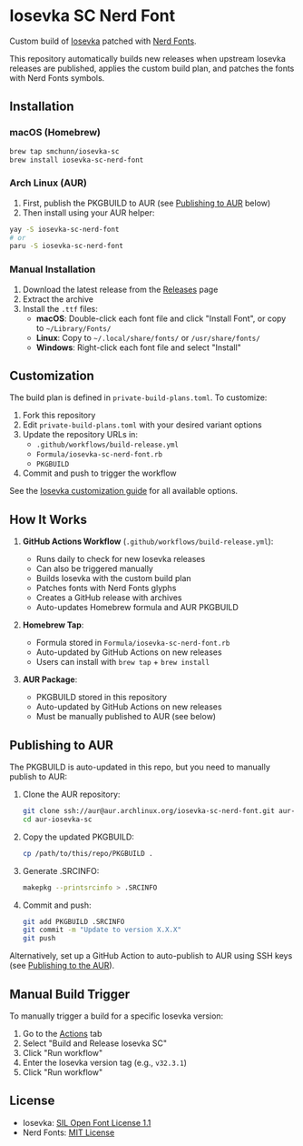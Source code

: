 # Iosevka SC Nerd Font

Custom build of [Iosevka](https://github.com/be5invis/Iosevka) patched with [Nerd Fonts](https://github.com/ryanoasis/nerd-fonts).

This repository automatically builds new releases when upstream Iosevka releases are published, applies the custom build plan, and patches the fonts with Nerd Fonts symbols.

## Installation

### macOS (Homebrew)

```bash
brew tap smchunn/iosevka-sc
brew install iosevka-sc-nerd-font
```

### Arch Linux (AUR)

1. First, publish the PKGBUILD to AUR (see [Publishing to AUR](#publishing-to-aur) below)
2. Then install using your AUR helper:

```bash
yay -S iosevka-sc-nerd-font
# or
paru -S iosevka-sc-nerd-font
```

### Manual Installation

1. Download the latest release from the [Releases](https://github.com/smchunn/iosevka-sc/releases) page
2. Extract the archive
3. Install the `.ttf` files:
   - **macOS**: Double-click each font file and click "Install Font", or copy to `~/Library/Fonts/`
   - **Linux**: Copy to `~/.local/share/fonts/` or `/usr/share/fonts/`
   - **Windows**: Right-click each font file and select "Install"

## Customization

The build plan is defined in `private-build-plans.toml`. To customize:

1. Fork this repository
2. Edit `private-build-plans.toml` with your desired variant options
3. Update the repository URLs in:
   - `.github/workflows/build-release.yml`
   - `Formula/iosevka-sc-nerd-font.rb`
   - `PKGBUILD`
4. Commit and push to trigger the workflow

See the [Iosevka customization guide](https://github.com/be5invis/Iosevka/blob/main/doc/custom-build.md) for all available options.

## How It Works

1. **GitHub Actions Workflow** (`.github/workflows/build-release.yml`):
   - Runs daily to check for new Iosevka releases
   - Can also be triggered manually
   - Builds Iosevka with the custom build plan
   - Patches fonts with Nerd Fonts glyphs
   - Creates a GitHub release with archives
   - Auto-updates Homebrew formula and AUR PKGBUILD

2. **Homebrew Tap**:
   - Formula stored in `Formula/iosevka-sc-nerd-font.rb`
   - Auto-updated by GitHub Actions on new releases
   - Users can install with `brew tap` + `brew install`

3. **AUR Package**:
   - PKGBUILD stored in this repository
   - Auto-updated by GitHub Actions on new releases
   - Must be manually published to AUR (see below)

## Publishing to AUR

The PKGBUILD is auto-updated in this repo, but you need to manually publish to AUR:

1. Clone the AUR repository:
   ```bash
   git clone ssh://aur@aur.archlinux.org/iosevka-sc-nerd-font.git aur-iosevka-sc
   cd aur-iosevka-sc
   ```

2. Copy the updated PKGBUILD:
   ```bash
   cp /path/to/this/repo/PKGBUILD .
   ```

3. Generate .SRCINFO:
   ```bash
   makepkg --printsrcinfo > .SRCINFO
   ```

4. Commit and push:
   ```bash
   git add PKGBUILD .SRCINFO
   git commit -m "Update to version X.X.X"
   git push
   ```

Alternatively, set up a GitHub Action to auto-publish to AUR using SSH keys (see [Publishing to the AUR](https://wiki.archlinux.org/title/AUR_submission_guidelines)).

## Manual Build Trigger

To manually trigger a build for a specific Iosevka version:

1. Go to the [Actions](../../actions) tab
2. Select "Build and Release Iosevka SC"
3. Click "Run workflow"
4. Enter the Iosevka version tag (e.g., `v32.3.1`)
5. Click "Run workflow"

## License

- Iosevka: [SIL Open Font License 1.1](https://github.com/be5invis/Iosevka/blob/main/LICENSE.md)
- Nerd Fonts: [MIT License](https://github.com/ryanoasis/nerd-fonts/blob/master/LICENSE)
